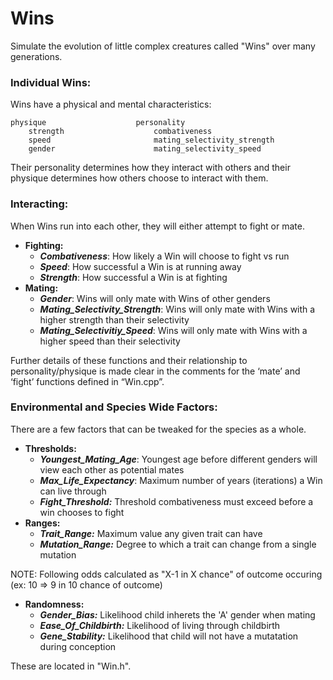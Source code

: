 # Wins #
Simulate the evolution of little complex creatures called "Wins" over many generations.

### Individual Wins: ###

Wins have a physical and mental characteristics:

    physique                    personality
        strength                    combativeness
        speed                       mating_selectivity_strength
        gender                      mating_selectivity_speed

Their personality determines how they interact with others and their physique determines how others choose to interact with them.

### Interacting: ###

When Wins run into each other, they will either attempt to fight or mate. 

* **Fighting:**
  * ***Combativeness***: How likely a Win will choose to fight vs run
  * ***Speed***: How successful a Win is at running away
  * ***Strength***: How successful a Win is at fighting
* **Mating:**
  * ***Gender***: Wins will only mate with Wins of other genders
  * ***Mating_Selectivity_Strength***: Wins will only mate with Wins with a higher strength than their selectivity
  * ***Mating_Selectivitiy_Speed***: Wins will only mate with Wins with a higher speed than their selectivity

Further details of these functions and their relationship to personality/physique is made clear in the comments for the ‘mate’ and ‘fight’ functions defined in “Win.cpp”.

### Environmental and Species Wide Factors: ###

There are a few factors that can be tweaked for the species as a whole. 

* **Thresholds:**
  * ***Youngest_Mating_Age***: Youngest age before different genders will view each other as potential mates
  * ***Max_Life_Expectancy***: Maximum number of years (iterations) a Win can live through
  * ***Fight_Threshold:*** Threshold combativeness must exceed before a win chooses to fight
* **Ranges:**
  * ***Trait_Range:*** Maximum value any given trait can have
  * ***Mutation_Range:*** Degree to which a trait can change from a single mutation

NOTE: Following odds calculated as "X-1 in X chance" of outcome occuring (ex: 10 => 9 in 10 chance of outcome)
* **Randomness:**
  * ***Gender_Bias:*** Likelihood child inherets the 'A' gender when mating
  * ***Ease_Of_Childbirth:*** Likelihood of living through childbirth
  * ***Gene_Stability:*** Likelihood that child will not have a mutatation during conception

These are located in "Win.h".